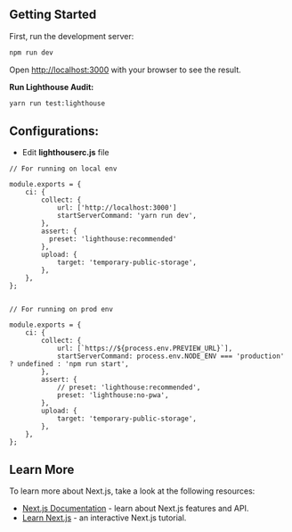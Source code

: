 ## Getting Started

First, run the development server:

```bash
npm run dev
```

Open [http://localhost:3000](http://localhost:3000) with your browser to see the result.


**Run Lighthouse Audit:**

```bash
yarn run test:lighthouse 
```

## Configurations:
- Edit **lighthouserc.js** file

```JSX
// For running on local env 

module.exports = {
	ci: {
		collect: {
			url: ['http://localhost:3000']
			startServerCommand: 'yarn run dev',
		},
		assert: {
		  preset: 'lighthouse:recommended'
		},
		upload: {
			target: 'temporary-public-storage',
		},
	},
};

```
```JSX

// For running on prod env

module.exports = {
	ci: {
		collect: {
			url: [`https://${process.env.PREVIEW_URL}`],
			startServerCommand: process.env.NODE_ENV === 'production' ? undefined : 'npm run start',
		},
		assert: {
			// preset: 'lighthouse:recommended',
			preset: 'lighthouse:no-pwa',
		},
		upload: {
			target: 'temporary-public-storage',
		},
	},
};
```


## Learn More

To learn more about Next.js, take a look at the following resources:

- [Next.js Documentation](https://nextjs.org/docs) - learn about Next.js features and API.
- [Learn Next.js](https://nextjs.org/learn) - an interactive Next.js tutorial.
